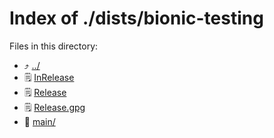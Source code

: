 
# Index of ./dists/bionic-testing
Files in this directory:
- ⤴ [../](../)
- 🗒 [InRelease](InRelease)
- 🗒 [Release](Release)
- 🗒 [Release.gpg](Release.gpg)
- 📁 [main/](main/)
